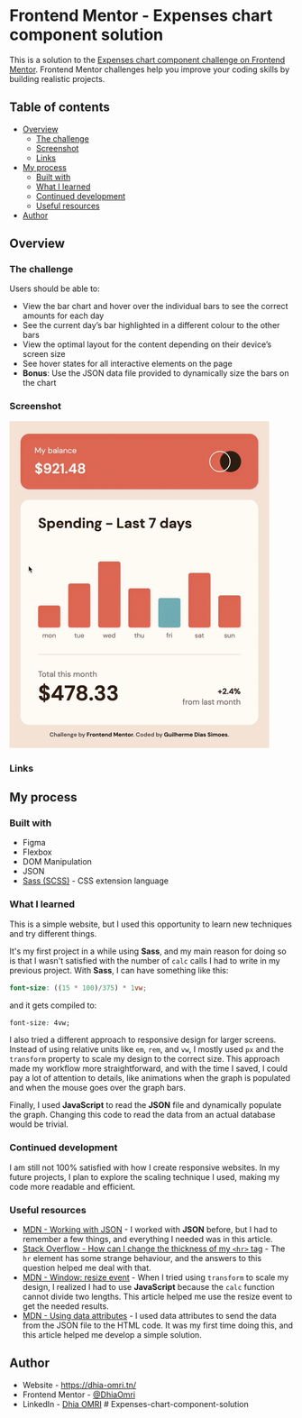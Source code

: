 # Frontend Mentor - Expenses chart component solution

This is a solution to the [Expenses chart component challenge on Frontend Mentor](https://www.frontendmentor.io/challenges/expenses-chart-component-e7yJBUdjwt). Frontend Mentor challenges help you improve your coding skills by building realistic projects.

## Table of contents

- [Overview](#overview)
  - [The challenge](#the-challenge)
  - [Screenshot](#screenshot)
  - [Links](#links)
- [My process](#my-process)
  - [Built with](#built-with)
  - [What I learned](#what-i-learned)
  - [Continued development](#continued-development)
  - [Useful resources](#useful-resources)
- [Author](#author)

## Overview

### The challenge

Users should be able to:

- View the bar chart and hover over the individual bars to see the correct amounts for each day
- See the current day’s bar highlighted in a different colour to the other bars
- View the optimal layout for the content depending on their device’s screen size
- See hover states for all interactive elements on the page
- **Bonus**: Use the JSON data file provided to dynamically size the bars on the chart

### Screenshot

![A GIF of the website](./screen.gif)

### Links

<!-- - Solution URL: <https://github.com/gdsimoes/expenses-chart-component/> -->
<!-- - Live Site URL: <https://gdsimoes.github.io/expenses-chart-component/> -->

## My process

### Built with

- Figma
- Flexbox
- DOM Manipulation
- JSON
- [Sass (SCSS)](https://styled-components.com/) - CSS extension language

### What I learned

This is a simple website, but I used this opportunity to learn new techniques and try different things.

It's my first project in a while using **Sass**, and my main reason for doing so is that I wasn't satisfied with the number of `calc` calls I had to write in my previous project. With **Sass**, I can have something like this:

```scss
font-size: ((15 * 100)/375) * 1vw;
```

and it gets compiled to:

```css
font-size: 4vw;
```

I also tried a different approach to responsive design for larger screens. Instead of using relative units like `em`, `rem`, and `vw`, I mostly used `px` and the `transform` property to scale my design to the correct size. This approach made my workflow more straightforward, and with the time I saved, I could pay a lot of attention to details, like animations when the graph is populated and when the mouse goes over the graph bars.

Finally, I used **JavaScript** to read the **JSON** file and dynamically populate the graph. Changing this code to read the data from an actual database would be trivial.

### Continued development

I am still not 100% satisfied with how I create responsive websites. In my future projects, I plan to explore the scaling technique I used, making my code more readable and efficient.

### Useful resources

- [MDN - Working with JSON](https://developer.mozilla.org/en-US/docs/Learn/JavaScript/Objects/JSON) - I worked with **JSON** before, but I had to remember a few things, and everything I needed was in this article.
- [Stack Overflow - How can I change the thickness of my `<hr>` tag](https://stackoverflow.com/questions/4151743/how-can-i-change-the-thickness-of-my-hr-tag) - The `hr` element has some strange behaviour, and the answers to this question helped me deal with that.
- [MDN - Window: resize event](https://developer.mozilla.org/en-US/docs/Web/API/Window/resize_event) - When I tried using `transform` to scale my design, I realized I had to use **JavaScript** because the `calc` function cannot divide two lengths. This article helped me use the resize event to get the needed results.
- [MDN - Using data attributes](https://developer.mozilla.org/en-US/docs/Learn/HTML/Howto/Use_data_attributes) - I used data attributes to send the data from the JSON file to the HTML code. It was my first time doing this, and this article helped me develop a simple solution.

## Author

- Website - <https://dhia-omri.tn/>
- Frontend Mentor - [@DhiaOmri](https://www.frontendmentor.io/profile/DhiaOmri)
- LinkedIn - [Dhia OMRI](https://www.linkedin.com/in/dhia-omri-9295a2160/)
#   E x p e n s e s - c h a r t - c o m p o n e n t - s o l u t i o n 
 
 